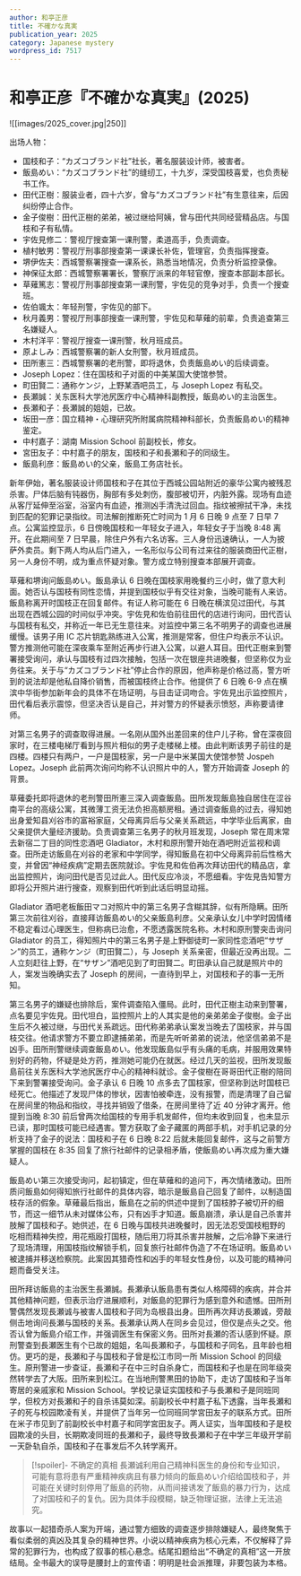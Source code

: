 ```yaml
---
author: 和亭正彦
title: 不確かな真実
publication_year: 2025
category: Japanese mystery
wordpress_id: 7517
---
```


# 和亭正彦『不確かな真実』(2025)

![[images/2025_cover.jpg|250]]

出场人物：
- 国枝和子：“カズコブランド社”社长，著名服装设计师，被害者。
- 飯島めい：“カズコブランド社”的缝纫工，十九岁，深受国枝喜爱，也负责秘书工作。
- 田代正樹：服装业者，四十六岁，曾与“カズコブランド社”有生意往来，后因纠纷停止合作。
- 金子俊樹：田代正樹的弟弟，被过继给阿姨，曾与田代共同经营精品店。与国枝和子有私情。
- 宇佐見修二：警视厅搜查第一课刑警，柔道高手，负责调查。
- 植村敏男：警视厅刑事部搜查第一课课长补佐，管理官，负责指挥搜查。
- 堺伊佐夫：西城警察署搜查一课系长，熟悉当地情况，负责分析监控录像。
- 神保征太郎：西城警察署署长，警察厅派来的年轻官僚，搜查本部副本部长。
- 草薙篤志：警视厅刑事部搜查第一课刑警，宇佐见的竞争对手，负责一个搜查班。
- 佐伯颯太：年轻刑警，宇佐见的部下。
- 秋月義男：警视厅刑事部搜查一课刑警，宇佐见和草薙的前辈，负责追查第三名嫌疑人。
- 木村洋平：警视厅搜查一课刑警，秋月班成员。
- 原よしみ：西城警察署的新人女刑警，秋月班成员。
- 田所憲三：西城警察署的老刑警，即将退休，负责飯島めい的后续调查。
- Joseph Lopez：住在国枝和子对面的中美某国大使馆参赞。
- 町田賢二：通称ケンジ，上野某酒吧员工，与 Joseph Lopez 有私交。
- 長瀬誠：关东医科大学池尻医疗中心精神科副教授，飯島めい的主治医生。
- 長瀬和子：長瀬誠的姐姐，已故。
- 坂田一彦：国立精神・心理研究所附属病院精神科部长，负责飯島めい的精神鉴定。
- 中村嘉子：湖南 Mission School 前副校长，修女。
- 宮田友子：中村嘉子的朋友，国枝和子和長瀬和子的同级生。
- 飯島利彦：飯島めい的父亲，飯島工务店社长。

新年伊始，著名服装设计师国枝和子在其位于西城公园站附近的豪华公寓内被残忍杀害。尸体后脑有钝器伤，胸部有多处刺伤，腹部被切开，内脏外露。现场有血迹从客厅延伸至浴室，浴室内有血迹，推测凶手清洗过回血。指纹被擦拭干净，未找到匹配的犯罪记录指纹。司法解剖推断死亡时间为 1 月 6 日晚 9 点至 7 日早 7 点。公寓监控显示，6 日傍晚国枝和一年轻女子进入，年轻女子于当晚 8:48 离开。在此期间至 7 日早晨，除住户外有六名访客。三人身份迅速确认，一人为披萨外卖员。剩下两人均从后门进入，一名形似与公司有过来往的服装商田代正樹，另一人身份不明，成为重点怀疑对象。警方成立特别搜查本部展开调查。

草薙和堺询问飯島めい。飯島承认 6 日晚在国枝家用晚餐约三小时，做了意大利面。她否认与国枝有同性恋情，并提到国枝似乎有交往对象，当晚可能有人来访。飯島称离开时国枝正在回复邮件。有证人称可能在 6 日晚在横滨见过田代，与其出现在西城公园的时间似乎冲突。宇佐見和佐伯前往田代的店进行询问，田代否认与国枝有私交，并称近一年已无生意往来。对监控中第三名不明男子的调查也进展缓慢。该男子用 IC 芯片钥匙熟练进入公寓，推测是常客，但住户均表示不认识。警方推测他可能在深夜乘车至附近再步行进入公寓，以避人耳目。田代正樹来到警署接受询问，承认与国枝有过四次接触，包括一次在银座共进晚餐，但坚称仅为业务往来。关于与“カズコブランド社”停止合作的原因，他声称是价格过高，警方听到的说法却是他私自降价销售，而被国枝终止合作。他提供了 6 日晚 6-9 点在横滨中华街参加新年会的具体不在场证明，与目击证词吻合。宇佐見出示监控照片，田代看后表示震惊，但坚决否认是自己，并对警方的怀疑表示愤怒，声称要请律师。

对第三名男子的调查取得进展。一名刚从国外出差回来的住户儿子称，曾在深夜回家时，在三楼电梯厅看到与照片相似的男子走楼梯上楼。由此判断该男子前往的是四楼。四楼只有两户，一户是国枝家，另一户是中米某国大使馆参赞 Jospeh Lopez。Joseph 此前两次询问均称不认识照片中的人，警方开始调查 Joseph 的背景。

草薙委托即将退休的老刑警田所憲三深入调查飯島。田所发现飯島独自居住在涩谷南平台的高级公寓，其微薄工资无法负担高额房租。通过调查飯島的过去，得知她出身爱知县刈谷市的富裕家庭，父母离异后与父亲关系疏远，中学毕业后离家，由父亲提供大量经济援助。负责调查第三名男子的秋月班发现，Joseph 常在周末常去新宿二丁目的同性恋酒吧 Gladiator，木村和原刑警开始在酒吧附近监视和调查。田所走访飯島在刈谷的老家和中学同学，得知飯島在初中父母离异前后性格大变，并曾因“神经疾病”定期去医院就诊。宇佐見和佐伯再次拜访田代的精品店，拿出监控照片，询问田代是否见过此人。田代反应冷淡，不愿细看。宇佐見告知警方即将公开照片进行搜查，观察到田代听到此话后明显动摇。

Gladiator 酒吧老板飯田マコ对照片中的第三名男子含糊其辞，似有所隐瞒。田所第三次前往刈谷，直接拜访飯島めい的父亲飯島利彦。父亲承认女儿中学时因情绪不稳定看过心理医生，但称病已治愈，不愿透露医院名称。木村和原刑警突击询问 Gladiator 的员工，得知照片中的第三名男子是上野御徒町一家同性恋酒吧“サザン”的员工，通称ケンジ（町田賢二），与 Joseph 关系亲密，但最近没再出现。二人立刻赶往上野，在“サザン”酒吧见到了町田賢二。町田承认自己就是照片中的人，案发当晚确实去了 Joseph 的房间，一直待到早上，对国枝和子的事一无所知。

第三名男子的嫌疑也排除后，案件调查陷入僵局。此时，田代正樹主动来到警署，点名要见宇佐見。田代坦白，监控照片上的人其实是他的亲弟弟金子俊樹。金子出生后不久被过继，与田代关系疏远。田代称弟弟承认案发当晚去了国枝家，并与国枝交往。他请求警方不要立即逮捕弟弟，而是先听听弟弟的说法，他坚信弟弟不是凶手。田所刑警继续调查飯島めい。他发现飯島似乎有头痛的毛病，并服用效果特别好的药物，怀疑是处方药，推测她可能仍在就医。经过几天的监视，田所发现飯島前往关东医科大学池尻医疗中心的精神科就诊。金子俊樹在哥哥田代正樹的陪同下来到警署接受询问。金子承认 6 日晚 10 点多去了国枝家，但坚称到达时国枝已经死亡。他描述了发现尸体的惨状，因害怕被牵连，没有报警，而是清理了自己留在房间里的物品和指纹，寻找并销毁了借条，在房间里待了近 40 分钟才离开。他提到当晚 8:30 前后曾两次给国枝的专用手机发邮件，但均未收到回复，也未显示已读，那时国枝可能已经遇害。警方获取了金子藏匿的两部手机，对手机记录的分析支持了金子的说法：国枝和子在 6 日晚 8:22 后就未能回复邮件，这与之前警方掌握的国枝在 8:35 回复了旅行社邮件的记录相矛盾，使飯島めい再次成为重大嫌疑人。

飯島めい第三次接受询问，起初镇定，但在草薙和的追问下，再次情绪激动。田所质问飯島如何得知旅行社邮件的具体内容，暗示是飯島自己回复了邮件，以制造国枝存活的假象。草薙最后指出，飯島在之前的供述中提到了国枝脖子被切开的细节，而这一细节从未对媒体公布，只有凶手才知道。飯島崩溃，承认是自己杀害并肢解了国枝和子。她供述，在 6 日晚与国枝共进晚餐时，因无法忍受国枝粗野的吃相而精神失控，用花瓶殴打国枝，随后用刀将其杀害并肢解，之后冷静下来进行了现场清理，用国枝指纹解锁手机，回复旅行社邮件伪造了不在场证明。飯島めい被逮捕并移送检察院。此案因其猎奇性和凶手的年轻女性身份，以及可能的精神问题而备受关注。

田所拜访飯島的主治医生長瀬誠。長瀬承认飯島患有类似人格障碍的疾病，并合并其他精神问题，但表示治疗进展顺利，对飯島的犯罪行为感到意外和遗憾。田所刑警偶然发现長瀬诚与被害人国枝和子同为岛根县出身。田所再次拜访長瀬诚，旁敲侧击地询问長瀬与国枝的关系。長瀬承认两人在同乡会见过，但仅是点头之交。他否认曾为飯島介绍工作，并强调医生有保密义务。田所对長瀬的否认感到怀疑。原刑警查到長瀬医生有个已故的姐姐，名叫長瀬和子，与国枝和子同名，且年龄也相仿。更巧的是，長瀬和子与国枝和子曾是松江市同一所 Mission School 的同级生。原刑警进一步查证，長瀬和子在中三时自杀身亡，而国枝和子也是在同年级突然转学去了大阪。田所来到松江。在当地刑警黒田的协助下，走访了国枝和子当年寄居的亲戚家和 Mission School。学校记录证实国枝和子与長瀬和子是同班同学，但校方对長瀬和子的自杀讳莫如深。前副校长中村嘉子私下透露，当年長瀬和子的死与校园欺凌有关，并提供了当年另一位同班同学宮田友子的联系方式。田所在米子市见到了前副校长中村嘉子和同学宮田友子。两人证实，当年国枝和子是校园欺凌的头目，长期欺凌同班的長瀬和子，最终导致長瀬和子在中学三年级开学前一天卧轨自杀，国枝和子在事发后不久转学离开。

> [!spoiler]- 不确定的真相
> 長瀬诚利用自己精神科医生的身份和专业知识，可能有意将患有严重精神疾病且有暴力倾向的飯島めい介绍给国枝和子，并可能在关键时刻停用了飯島的药物，从而间接诱发了飯島的暴力行为，达成了对国枝和子的复仇。因为具体手段模糊，缺乏物理证据，法律上无法追究。

故事以一起猎奇杀人案为开端，通过警方细致的调查逐步排除嫌疑人，最终聚焦于看似柔弱的真凶及其复杂的精神世界。小说以精神疾病为核心元素，不仅解释了异常的犯罪行为，也构成了叙事的核心悬念。结尾扣题给出“不确定的真相”这一开放结局。全书最大的误导是腰封上的宣传语：明明是社会派推理，非要包装为本格。
